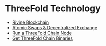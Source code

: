 # ThreeFold Technology

* [Rivine Blockchain](/technology/rivine_blockchain.md)
* [Atomic Swaps & Decentralized Exchange](/technology/atomic_swaps.md)
* [Run a ThreeFold Chain Node](/technology/create_node.md)
* [Get ThreeFold Chain Binaries](/technology/get_binaries.md)